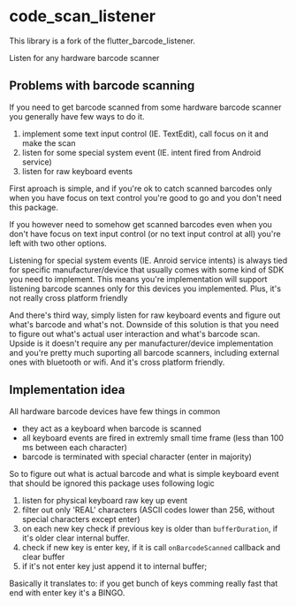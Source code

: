 # code_scan_listener

This library is a fork of the flutter_barcode_listener.

Listen for any hardware barcode scanner

## Problems with barcode scanning

If you need to get barcode scanned from some hardware barcode scanner you generally have few ways to do it.

1. implement some text input control (IE. TextEdit), call focus on it and make the scan
2. listen for some special system event (IE. intent fired from Android service)
3. listen for raw keyboard events

First aproach is simple, and if you're ok to catch scanned barcodes only when you have focus on text control you're good to go and you don't need this package.

If you however need to somehow get scanned barcodes even when you don't have focus on text input control (or no text input control at all) you're left with two other options.

Listening for special system events (IE. Anroid service intents) is always tied for specific manufacturer/device that usually comes with some kind of SDK you need to implement. This means you're implementation will support listening barcode scannes only for this devices you implemented. Plus, it's not really cross platform friendly

And there's third way, simply listen for raw keyboard events and figure out what's barcode and what's not. Downside of this solution is that you need to figure out what's actual user interaction and what's barcode scan. Upside is it doesn't require any per manufacturer/device implementation and you're pretty much suporting all barcode scanners, including external ones with bluetooth or wifi. And it's cross platform friendly.

## Implementation idea

All hardware barcode devices have few things in common

- they act as a keyboard when barcode is scanned
- all keyboard events are fired in extremly small time frame (less than 100 ms between each character)
- barcode is terminated with special character (enter in majority)

So to figure out what is actual barcode and what is simple keyboard event that should be ignored this package uses following logic

1. listen for physical keyboard raw key up event
2. filter out only 'REAL' characters (ASCII codes lower than 256, without special characters except enter)
3. on each new key check if previous key is older than `bufferDuration`, if it's older clear internal buffer.
4. check if new key is enter key, if it is call `onBarcodeScanned` callback and clear buffer
5. if it's not enter key just append it to internal buffer;

Basically it translates to: if you get bunch of keys comming really fast that end with enter key it's a BINGO.
